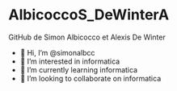﻿# AlbicoccoS_DeWinterA
GitHub de Simon Albicocco et Alexis De Winter 
- 👋 Hi, I’m @simonalbcc
- 👀 I’m interested in informatica 
- 🌱 I’m currently learning informatica 
- 💞️ I’m looking to collaborate on informatica 

<!---
simonalbcc/simonalbcc is a ✨ special ✨ repository because its `README.md` (this file) appears on your GitHub profile.
You can click the Preview link to take a look at your changes.
--->